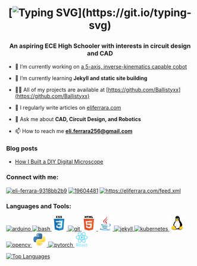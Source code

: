 <h1 align="center">
  
  [![Typing SVG](https://readme-typing-svg.demolab.com?font=Fira+Code&size=36&duration=1500&pause=1000&color=FFFFFF&center=true&vCenter=true&repeat=false&width=600&height=60&lines=Hi+%F0%9F%91%8B%2C+I'm+Eli+Ferrara.)](https://git.io/typing-svg)
  
</h1>


<h3 align="center">An aspiring ECE High Schooler with interests in circuit design and CAD</h3>

- 🔭 I’m currently working on [a 5-axis, inverse-kinematics capable cobot](https://github.com/Ballistyxx/Bucky-Arm)

- 🌱 I’m currently learning **Jekyll and static site building**

- 👨‍💻 All of my projects are available at [https://github.com/Ballistyxx](https://github.com/Ballistyxx)

- 📝 I regularly write articles on [eliferrara.com](https://eliferrara.com)

- 💬 Ask me about **CAD, Circuit Design, and Robotics**

- 📫 How to reach me **eli.ferrara256@gmail.com**

### Blog posts
<!-- BLOG-POST-LIST:START -->
- [How I Built a DIY Digital Microscope](https://eliferrara.com/2025/01/02/Digital_Microscope.html)
<!-- BLOG-POST-LIST:END -->

<h3 align="left">Connect with me:</h3>
<p align="left">
<a href="https://linkedin.com/in/eli-ferrara-9318bb2b9" target="blank"><img align="center" src="https://raw.githubusercontent.com/rahuldkjain/github-profile-readme-generator/master/src/images/icons/Social/linked-in-alt.svg" alt="eli-ferrara-9318bb2b9" height="30" width="40" /></a>
<a href="https://stackoverflow.com/users/19604481" target="blank"><img align="center" src="https://raw.githubusercontent.com/rahuldkjain/github-profile-readme-generator/master/src/images/icons/Social/stack-overflow.svg" alt="19604481" height="30" width="40" /></a>
<a href="/https://eliferrara.com/feed.xml" target="blank"><img align="center" src="https://raw.githubusercontent.com/rahuldkjain/github-profile-readme-generator/master/src/images/icons/Social/rss.svg" alt="https://eliferrara.com/feed.xml" height="30" width="40" /></a>
</p>

<h3 align="left">Languages and Tools:</h3>
<p align="left"> <a href="https://www.arduino.cc/" target="_blank" rel="noreferrer"> <img src="https://cdn.worldvectorlogo.com/logos/arduino-1.svg" alt="arduino" width="40" height="40"/> </a> <a href="https://www.gnu.org/software/bash/" target="_blank" rel="noreferrer"> <img src="https://www.vectorlogo.zone/logos/gnu_bash/gnu_bash-icon.svg" alt="bash" width="40" height="40"/> </a> <a href="https://www.w3schools.com/css/" target="_blank" rel="noreferrer"> <img src="https://raw.githubusercontent.com/devicons/devicon/master/icons/css3/css3-original-wordmark.svg" alt="css3" width="40" height="40"/> </a> <a href="https://git-scm.com/" target="_blank" rel="noreferrer"> <img src="https://www.vectorlogo.zone/logos/git-scm/git-scm-icon.svg" alt="git" width="40" height="40"/> </a> <a href="https://www.w3.org/html/" target="_blank" rel="noreferrer"> <img src="https://raw.githubusercontent.com/devicons/devicon/master/icons/html5/html5-original-wordmark.svg" alt="html5" width="40" height="40"/> </a> <a href="https://www.java.com" target="_blank" rel="noreferrer"> <img src="https://raw.githubusercontent.com/devicons/devicon/master/icons/java/java-original.svg" alt="java" width="40" height="40"/> </a> <a href="https://jekyllrb.com/" target="_blank" rel="noreferrer"> <img src="https://www.vectorlogo.zone/logos/jekyllrb/jekyllrb-icon.svg" alt="jekyll" width="40" height="40"/> </a> <a href="https://kubernetes.io" target="_blank" rel="noreferrer"> <img src="https://www.vectorlogo.zone/logos/kubernetes/kubernetes-icon.svg" alt="kubernetes" width="40" height="40"/> </a> <a href="https://www.linux.org/" target="_blank" rel="noreferrer"> <img src="https://raw.githubusercontent.com/devicons/devicon/master/icons/linux/linux-original.svg" alt="linux" width="40" height="40"/> </a> <a href="https://opencv.org/" target="_blank" rel="noreferrer"> <img src="https://www.vectorlogo.zone/logos/opencv/opencv-icon.svg" alt="opencv" width="40" height="40"/> </a> <a href="https://www.python.org" target="_blank" rel="noreferrer"> <img src="https://raw.githubusercontent.com/devicons/devicon/master/icons/python/python-original.svg" alt="python" width="40" height="40"/> </a> <a href="https://pytorch.org/" target="_blank" rel="noreferrer"> <img src="https://www.vectorlogo.zone/logos/pytorch/pytorch-icon.svg" alt="pytorch" width="40" height="40"/> </a> <a href="https://reactjs.org/" target="_blank" rel="noreferrer"> <img src="https://raw.githubusercontent.com/devicons/devicon/master/icons/react/react-original-wordmark.svg" alt="react" width="40" height="40"/> </a> </p>


[![Top Languages](https://github-readme-stats.vercel.app/api/top-langs/?username=Ballistyxx&layout=compact&theme=vision-friendly-dark)](https://github.com/anuraghazra/github-readme-stats)

